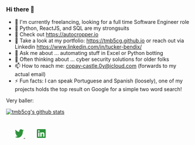 ### Hi there 👋

- 🔭 I'm currently freelancing, looking for a full time Software Engineer role
- 🫡 Python, ReactJS, and SQL are my strongsuits
- 🚀 Check out https://autocropper.io
- 🌱 Take a look at my portfolio: https://tmb5cg.github.io or reach out via Linkedin https://www.linkedin.com/in/tucker-bendix/
- 💬 Ask me about ... automating stuff in Excel or Python botting
- 🤔 Often thinking about ... cyber security solutions for older folks
- 📫 How to reach me: copay-castle.0y@icloud.com (forwards to my actual email)
- ⚡ Fun facts: I can speak Portuguese and Spanish (loosely), one of my projects holds the top result on Google for a simple two word search!


<!--

https://github.com/Ileriayo/markdown-badges

Here are some ideas to get you started:

- 🔭 I’m currently working on ...
- 🌱 I’m currently learning ... 
- 👯 I’m looking to collaborate on ...
- 🤔 I’m looking for help with ...
- 💬 Ask me about ... Excel automation OR building Python botting!
- 📫 How to reach me: ...
- 😄 Pronouns: ...
- ⚡ Fun fact: ...
--> 

Very baller:

[![tmb5cg's github stats](https://github-readme-stats.vercel.app/api?username=tmb5cg&count_private=true&show_icons=true&title_color=fff&icon_color=79ff97&text_color=9f9f9f&bg_color=151515)](https://github.com/tmb5cg)

<div style="padding: 25px 0;">
    <a href="https://twitter.com/BendixTucker" style="padding: 24px;">
    <img src="https://github.com/tmb5cg/tmb5cg/blob/main/assets/twitter-green.png" alt="Follow me on twitter"  width="24" height="24">
    </a>
     <a href="https://www.linkedin.com/in/tucker-bendix/" style="padding: 8px; width: 24px; height: 24px;">
        <img src="https://github.com/tmb5cg/tmb5cg/blob/main/assets/linkedin-green.png" alt="Connect on Linkedin" width="24" height="24">
    </a>
</div>
